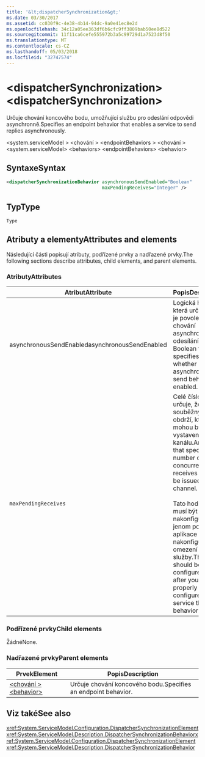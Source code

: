```yaml
---
title: '&lt;dispatcherSynchronization&gt;'
ms.date: 03/30/2017
ms.assetid: cc030f9c-4e38-4b14-94dc-9a0e41ec8e2d
ms.openlocfilehash: 34c12a05ee363df6b6cfc9ff3809bab50ee8d522
ms.sourcegitcommit: 11f11ca6cefe555972b3a5c99729d1a7523d8f50
ms.translationtype: MT
ms.contentlocale: cs-CZ
ms.lasthandoff: 05/03/2018
ms.locfileid: "32747574"
---
```

# <a name="ltdispatchersynchronizationgt"></a><span data-ttu-id="737b1-102">&lt;dispatcherSynchronization&gt;</span><span class="sxs-lookup"><span data-stu-id="737b1-102">&lt;dispatcherSynchronization&gt;</span></span>

<span data-ttu-id="737b1-103">Určuje chování koncového bodu, umožňující službu pro odeslání odpovědi asynchronně.</span><span class="sxs-lookup"><span data-stu-id="737b1-103">Specifies an endpoint behavior that enables a service to send replies asynchronously.</span></span>

<span data-ttu-id="737b1-104">\<system.serviceModel > \<chování > \<endpointBehaviors > \<chování ></span><span class="sxs-lookup"><span data-stu-id="737b1-104">\<system.serviceModel> \<behaviors> \<endpointBehaviors> \<behavior></span></span>

## <a name="syntax"></a><span data-ttu-id="737b1-105">Syntaxe</span><span class="sxs-lookup"><span data-stu-id="737b1-105">Syntax</span></span>

```xml
<dispatcherSynchronizationBehavior asynchronousSendEnabled="Boolean" 
                                   maxPendingReceives="Integer" />
```

## <a name="type"></a><span data-ttu-id="737b1-106">Typ</span><span class="sxs-lookup"><span data-stu-id="737b1-106">Type</span></span>

`Type`

## <a name="attributes-and-elements"></a><span data-ttu-id="737b1-107">Atributy a elementy</span><span class="sxs-lookup"><span data-stu-id="737b1-107">Attributes and elements</span></span>

<span data-ttu-id="737b1-108">Následující části popisují atributy, podřízené prvky a nadřazené prvky.</span><span class="sxs-lookup"><span data-stu-id="737b1-108">The following sections describe attributes, child elements, and parent elements.</span></span>

### <a name="attributes"></a><span data-ttu-id="737b1-109">Atributy</span><span class="sxs-lookup"><span data-stu-id="737b1-109">Attributes</span></span>

| <span data-ttu-id="737b1-110">Atribut</span><span class="sxs-lookup"><span data-stu-id="737b1-110">Attribute</span></span>               | <span data-ttu-id="737b1-111">Popis</span><span class="sxs-lookup"><span data-stu-id="737b1-111">Description</span></span>       |
| ----------------------- | ----------------- |
| <span data-ttu-id="737b1-112">asynchronousSendEnabled</span><span class="sxs-lookup"><span data-stu-id="737b1-112">asynchronousSendEnabled</span></span> | <span data-ttu-id="737b1-113">Logická hodnota, která určuje, zda je povoleno chování asynchronní odesílání.</span><span class="sxs-lookup"><span data-stu-id="737b1-113">A Boolean that specifies whether asynchronous send behavior is enabled.</span></span> |
| `maxPendingReceives`    | <span data-ttu-id="737b1-114">Celé číslo, které určuje, že počet souběžných obdrží, které mohou být vystaveny na kanálu.</span><span class="sxs-lookup"><span data-stu-id="737b1-114">An integer that specifies the number of concurrent receives that can be issued on the channel.</span></span><br /><br /> <span data-ttu-id="737b1-115">Tato hodnota musí být nakonfigurovaný jenom po je aplikace správně nakonfigurována omezení chování služby.</span><span class="sxs-lookup"><span data-stu-id="737b1-115">This value should be configured only after you have properly configured service throttling behavior.</span></span> |

### <a name="child-elements"></a><span data-ttu-id="737b1-116">Podřízené prvky</span><span class="sxs-lookup"><span data-stu-id="737b1-116">Child elements</span></span>

<span data-ttu-id="737b1-117">Žádné</span><span class="sxs-lookup"><span data-stu-id="737b1-117">None.</span></span>

### <a name="parent-elements"></a><span data-ttu-id="737b1-118">Nadřazené prvky</span><span class="sxs-lookup"><span data-stu-id="737b1-118">Parent elements</span></span>

| <span data-ttu-id="737b1-119">Prvek</span><span class="sxs-lookup"><span data-stu-id="737b1-119">Element</span></span> | <span data-ttu-id="737b1-120">Popis</span><span class="sxs-lookup"><span data-stu-id="737b1-120">Description</span></span> |  
| ------- | ----------- |  
| [<span data-ttu-id="737b1-121">\<chování ></span><span class="sxs-lookup"><span data-stu-id="737b1-121">\<behavior></span></span>](../../../../../docs/framework/configure-apps/file-schema/wcf/behavior-of-endpointbehaviors.md)|<span data-ttu-id="737b1-122">Určuje chování koncového bodu.</span><span class="sxs-lookup"><span data-stu-id="737b1-122">Specifies an endpoint behavior.</span></span> |

## <a name="see-also"></a><span data-ttu-id="737b1-123">Viz také</span><span class="sxs-lookup"><span data-stu-id="737b1-123">See also</span></span>

 <span data-ttu-id="737b1-124"><xref:System.ServiceModel.Configuration.DispatcherSynchronizationElement><xref:System.ServiceModel.Description.DispatcherSynchronizationBehavior></span><span class="sxs-lookup"><span data-stu-id="737b1-124"><xref:System.ServiceModel.Configuration.DispatcherSynchronizationElement> <xref:System.ServiceModel.Description.DispatcherSynchronizationBehavior></span></span>
